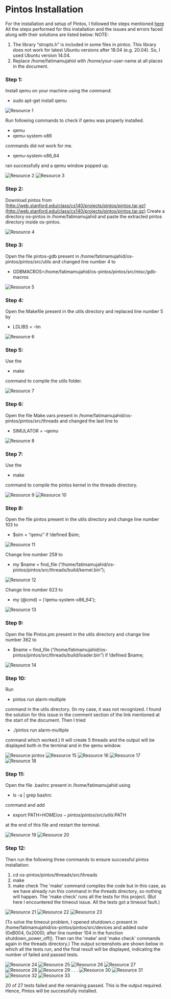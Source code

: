 # Pintos Installation
For the installation and setup of Pintos, I followed the steps mentioned [here](https://tssurya.wordpress.com/2014/08/16/installing-pintos-on-your-machine/)
All the steps performed for this installation and the issues and errors faced along with their solutions are listed below:
NOTE: 
1. The library “stropts.h” is included in some files in pintos. This library does not work for latest Ubuntu versions after 18.04 (e.g. 20.04). So, I used Ubuntu version 14.04.
2. Replace /home/fatimamujahid with /home/your-user-name at all places in the document.

### Step 1: 
Install qemu on your machine using the command: 
* sudo apt-get install qemu

![Resource 1](https://github.com/Fatima-Mujahid/pintos-installation/blob/main/Resources/1.png)

Run following commands to check if qemu was properly installed. 
* qemu
* qemu-system-x86 

commands did not work for me. 
* qemu-system-x86_64 

ran successfully and a qemu window popped up.

![Resource 2](https://github.com/Fatima-Mujahid/pintos-installation/blob/main/Resources/2.png)
![Resource 3](https://github.com/Fatima-Mujahid/pintos-installation/blob/main/Resources/3.png)

### Step 2: 
Download pintos from [http://web.stanford.edu/class/cs140/projects/pintos/pintos.tar.gz](http://web.stanford.edu/class/cs140/projects/pintos/pintos.tar.gz)
Create a directory os-pintos in /home/fatimamujahid and paste the extracted pintos directory inside os-pintos.

![Resource 4](https://github.com/Fatima-Mujahid/pintos-installation/blob/main/Resources/4.png)

### Step 3: 
Open the file pintos-gdb present in /home/fatimamujahid/os-pintos/pintos/src/utils and changed line number 4 to 
* GDBMACROS=/home/fatimamujahid/os-pintos/pintos/src/misc/gdb-macros

![Resource 5](https://github.com/Fatima-Mujahid/pintos-installation/blob/main/Resources/5.png)

### Step 4: 
Open the Makefile present in the utils directory and replaced line number 5 by 
* LDLIBS = -lm

![Resource 6](https://github.com/Fatima-Mujahid/pintos-installation/blob/main/Resources/6.png)

### Step 5: 
Use the 
* make 

command to compile the utils folder.

![Resource 7](https://github.com/Fatima-Mujahid/pintos-installation/blob/main/Resources/7.png)

### Step 6: 
Open the file Make.vars present in /home/fatimamujahid/os-pintos/pintos/src/threads and changed the last line to 
* SIMULATOR = –qemu

![Resource 8](https://github.com/Fatima-Mujahid/pintos-installation/blob/main/Resources/8.png)

### Step 7: 
Use the 
* make 

command to compile the pintos kernel in the threads directory.

![Resource 9](https://github.com/Fatima-Mujahid/pintos-installation/blob/main/Resources/9.png)
![Resource 10](https://github.com/Fatima-Mujahid/pintos-installation/blob/main/Resources/10.png)

### Step 8: 
Open the file pintos present in the utils directory and change line number 103 to 
* $sim = “qemu” if !defined $sim;

![Resource 11](https://github.com/Fatima-Mujahid/pintos-installation/blob/main/Resources/11.png)

Change line number 259 to 
* my $name = find_file (“/home/fatimamujahid/os-pintos/pintos/src/threads/build/kernel.bin”);

![Resource 12](https://github.com/Fatima-Mujahid/pintos-installation/blob/main/Resources/12.png)

Change line number 623 to 
* my (@cmd) = (‘qemu-system-x86_64’);

![Resource 13](https://github.com/Fatima-Mujahid/pintos-installation/blob/main/Resources/13.png)

### Step 9: 
Open the file Pintos.pm present in the utils directory and change line number 362 to  
* $name = find_file (“/home/fatimamujahid/os-pintos/pintos/src/threads/build/loader.bin”) if !defined $name;

![Resource 14](https://github.com/Fatima-Mujahid/pintos-installation/blob/main/Resources/14.png)

### Step 10: 
Run 
* pintos run alarm-multiple

command in the utils directory. (In my case, it was not recognized. I found the solution for this issue in the comment section of the link mentioned at the start of the document. Then I tried 
* ./pintos run alarm-multiple 

command which worked.) 
It will create 5 threads and the output will be displayed both in the terminal and in the qemu window.

![Resource pintos](https://github.com/Fatima-Mujahid/pintos-installation/blob/main/Resources/pintos.png)
![Resource 15](https://github.com/Fatima-Mujahid/pintos-installation/blob/main/Resources/15.png)
![Resource 16](https://github.com/Fatima-Mujahid/pintos-installation/blob/main/Resources/16.png)
![Resource 17](https://github.com/Fatima-Mujahid/pintos-installation/blob/main/Resources/17.png)
![Resource 18](https://github.com/Fatima-Mujahid/pintos-installation/blob/main/Resources/18.png)

### Step 11: 
Open the file .bashrc present in /home/fatimamujahid using 
* ls -a | grep bashrc 

command and add 
* export PATH=$HOME/os-pintos/pintos/src/utils:$PATH 

at the end of this file and restart the terminal.

![Resource 19](https://github.com/Fatima-Mujahid/pintos-installation/blob/main/Resources/19.png)
![Resource 20](https://github.com/Fatima-Mujahid/pintos-installation/blob/main/Resources/20.png)

### Step 12: 
Then run the following three commands to ensure successful pintos installation:
1. cd os-pintos/pintos/threads/src/threads
2. make
3. make check
The 'make' command compiles the code but in this case, as we have already run this command in the threads directory, so nothing will happen. The 'make check' runs all the tests for this project. (But here I encountered the timeout issue. All the tests got a timeout fault.) 

![Resource 21](https://github.com/Fatima-Mujahid/pintos-installation/blob/main/Resources/21.png)
![Resource 22](https://github.com/Fatima-Mujahid/pintos-installation/blob/main/Resources/22.png)
![Resource 23](https://github.com/Fatima-Mujahid/pintos-installation/blob/main/Resources/23.png)

(To solve the timeout problem, I opened shutdown.c present in /home/fatimamujahid/os-pintos/pintos/src/devices and added outw (0xB004, 0x2000); after line number 104 in the
function shutdown_power_off(). Then ran the 'make' and 'make check' commands again in the threads directory.)
The output screenshots are shown below in which all the tests run, and the final result will be displayed, indicating the number of failed and passed tests.

![Resource 24](https://github.com/Fatima-Mujahid/pintos-installation/blob/main/Resources/24.png)
![Resource 25](https://github.com/Fatima-Mujahid/pintos-installation/blob/main/Resources/25.png)
![Resource 26](https://github.com/Fatima-Mujahid/pintos-installation/blob/main/Resources/26.png)
![Resource 27](https://github.com/Fatima-Mujahid/pintos-installation/blob/main/Resources/27.png)
![Resource 28](https://github.com/Fatima-Mujahid/pintos-installation/blob/main/Resources/28.png)
![Resource 29](https://github.com/Fatima-Mujahid/pintos-installation/blob/main/Resources/29.png)
.
.
.
![Resource 30](https://github.com/Fatima-Mujahid/pintos-installation/blob/main/Resources/30.png)
![Resource 31](https://github.com/Fatima-Mujahid/pintos-installation/blob/main/Resources/31.png)
![Resource 32](https://github.com/Fatima-Mujahid/pintos-installation/blob/main/Resources/32.png)
![Resource 33](https://github.com/Fatima-Mujahid/pintos-installation/blob/main/Resources/33.png)

20 of 27 tests failed and the remaining passed. This is the output required. 
Hence, Pintos will be successfully installed.

